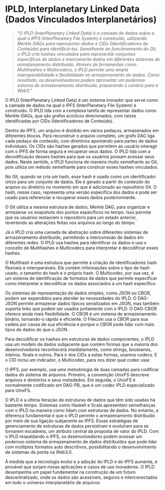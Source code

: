 # IPLD, Interplanetary Linked Data (Dados Vinculados Interplanetários) 

>"*O IPLD (InterPlanetary Linked Data) é a camada de dados sobre a qual o IPFS (InterPlanetary File System) é construído, utilizando Merkle-DAGs para representar dados e CIDs (Identificadores de Conteúdo) para identificá-los. Semelhante ao funcionamento do Git, o IPLD cria hashes vinculados para representar conjuntos específicos de dados e interconecta dados em diferentes sistemas de armazenamento distribuído. Através de ferramentas como Multihashes e Multicodecs, o IPLD permite uma ampla interoperabilidade e flexibilidade no armazenamento de dados. Como resultado, os desenvolvedores podem aproveitar um poderoso sistema de armazenamento distribuído, preparando o cenário para a Web3.*"

O IPLD (InterPlanetary Linked Data) é um sistema inovador que serve como a camada de dados na qual o IPFS (InterPlanetary File System) é construído. O IPLD lida com a complexa tarefa de representar dados como Merkle-DAGs, que são grafos acíclicos direcionados, com raízes identificadas por CIDs (Identificadores de Conteúdo).

Dentro do IPFS, um arquivo é dividido em vários pedaços, armazenados em diferentes blocos. Para reconstruir o arquivo completo, um grafo DAG liga cada pedaço de conteúdo, com diretórios apontando para partes de dados individuais. Os CIDs são hashes gerados que permitem ao usuário interagir com o IPFS de forma segura e recuperar seus dados. O IPLD lida com a decodificação desses hashes para que os usuários possam acessar seus dados. Neste sentido, o IPLD funciona de maneira muito semelhante ao Git, pois utiliza um método semelhante para construir esses hashes vinculados.

No Git, quando se cria um hash, esse hash é usado como um identificador único para um conjunto de dados. Ele é gerado a partir do conteúdo do arquivo ou diretório no momento em que é adicionado ao repositório Git. O hash, nesse caso, representa uma versão específica dos dados e pode ser usado para referenciar e recuperar esses dados posteriormente.

O Git utiliza a mesma estrutura de dados, Merkle DAG, para organizar e armazenar os snapshots dos pontos específicos no tempo. Isso permite que os usuários restaurem o repositório para um estado anterior, revertendo as alterações feitas nos arquivos ao longo do tempo.

Já o IPLD cria uma camada de abstração sobre diferentes sistemas de armazenamento distribuído, permitindo a interconexão de dados em diferentes redes. O IPLD usa hashes para identificar os dados e usa o conceito de Multihashes e Multicodecs para interpretar e decodificar esses hashes.

O Multihash é uma estrutura que permite a criação de identificadores hash flexíveis e interoperáveis. Ele contém informações sobre o tipo de hash usado, o tamanho do hash e o próprio hash. O Multicodec, por sua vez, é um sistema de identificação de formatos de dados que permite especificar como interpretar e decodificar os dados associados a um hash específico.

Os sistemas de representação de dados simples, como JSON ou CBOR, podem ser expandidos para atender às necessidades do IPLD. O DAG-JSON permite armazenar dados típicos serializados em JSON, mas também suporta links que podem ser usados juntamente com o IPLD. O DAG-CBOR oferece ainda mais flexibilidade. O CBOR é um sistema de armazenamento binário, tornando-o rápido e eficiente. O Filecoin usa o CBOR para sua cadeia por causa de sua eficiência e porque o CBOR pode lidar com mais tipos de dados do que o JSON.

Para decodificar os hashes em estruturas de dados componentes, o IPLD usa um modelo de dados subjacente que contém formas que a maioria dos desenvolvedores reconhecerá imediatamente, como strings, booleanos, inteiros, floats e outros. Para ir dos CIDs a estas formas, usamos codecs. E o CID inclui um indicador, o Multicodec, para nos dizer qual codec usar.

O IPFS, por exemplo, usa uma metodologia de duas camadas para codificar dados do sistema de arquivos. Primeiro, a convenção UnixFS descreve arquivos e diretórios e seus metadados. Em seguida, o UnixFS é normalmente codificado em DAG-PB, que é um codec IPLD especializado para UnixFS.

O IPLD é a última iteração de estruturas de dados que têm sido usadas há bastante tempo. Sistemas como Haskell e Scala apresentam semelhanças com o IPLD na maneira como lidam com estruturas de dados. No entanto, a diferença fundamental é que o IPLD permite o armazenamento distribuído por meio de sua ligação subjacente ao IPFS. Essas estratégias de gerenciamento de estruturas de dados persistiram e evoluíram para se tornarem escaláveis, um atributo central da proposta de valor do IPLD. Com o IPLD respaldando o IPFS, os desenvolvedores podem acessar um poderoso sistema de armazenamento de dados distribuídos que pode lidar com múltiplos formatos auto descritivos, possibilitando o desenvolvimento de sistemas de ponta na Web3.0.

À medida que a tecnologia evolui e a adoção do IPLD e do IPFS aumenta, é provável que surjam novas aplicações e casos de uso inovadores. O IPLD desempenha um papel fundamental na construção de um futuro descentralizado, onde os dados são acessíveis, seguros e interconectados em todo o universo interplanetário de arquivos.